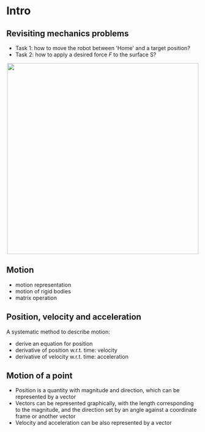 &emsp;
# Intro

## Revisiting mechanics problems
- Task 1: how to move the robot between 'Home' and a target position?
- Task 2: how to apply a desired force $F$ to the surface S?
<div align=center>
    <img src="" width=500>
</div>



## Motion
- motion representation
- motion of rigid bodies
- matrix operation


## Position, velocity and acceleration

A systematic method to describe motion:
- derive an equation for position
- derivative of position w.r.t. time: velocity
- derivative of velocity w.r.t. time: acceleration


## Motion of a point

- Position is a quantity with magnitude and direction, which can be represented by a vector
- Vectors can be represented graphically, with the length corresponding to the magnitude, and the direction set by an angle against a coordinate frame or another vector
- Velocity and acceleration can be also represented by a vector
